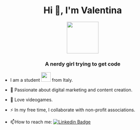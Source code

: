 <h1 align="center">Hi 👋, I'm Valentina</h1>
<div id="header" align="center">
  <img src="https://media4.giphy.com/media/v1.Y2lkPTc5MGI3NjExNWYxMWVjN2NjYjgzYTRlYjFkODJlMmQzMTQ0MGEzNmQxYTI2ZjNhZCZjdD1n/sthmCnCpfr8M8jtTQy/giphy.gif" width="100"/>
</div>
<h3 align="center">A nerdy girl trying to get code</h3>

- I am a student <img src="https://media.giphy.com/media/WUlplcMpOCEmTGBtBW/giphy.gif" width="30"> from Italy.

- :telescope: Passionate about digital marketing and content creation.

- :seedling: Love videogames.

- :zap: In my free time, I collaborate with non-profit associations.

- :mailbox:How to reach me: [![Linkedin Badge](https://img.shields.io/badge/-valentinarispoli-blue?style=flat&logo=Linkedin&logoColor=white)]([your-linkedin-url](https://www.linkedin.com/in/valentinarispoli/))
